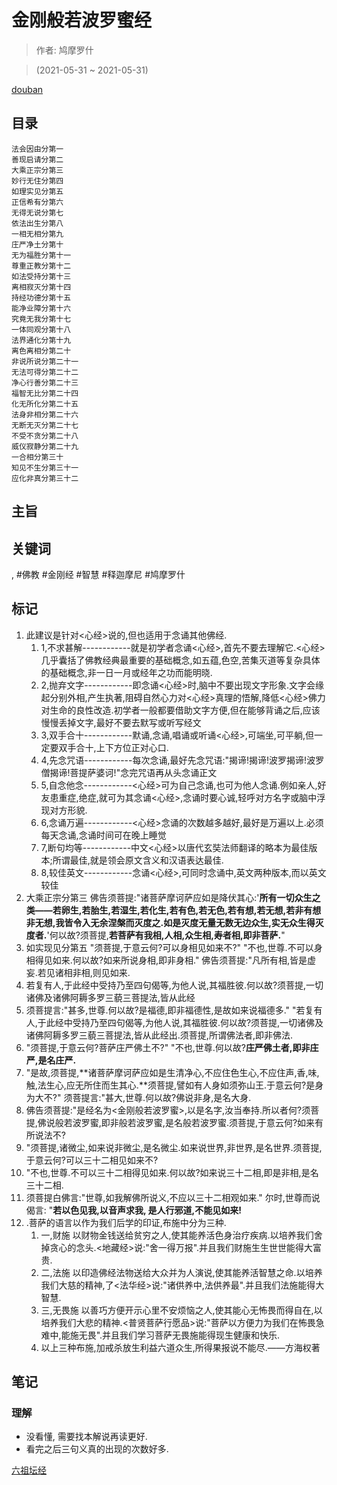 # 金刚般若波罗蜜经

> 作者: 鸠摩罗什

> (2021-05-31 \~ 2021-05-31)

 [douban](https://book.douban.com/subject/2076623/)

## 目录
```
法会因由分第一
善现启请分第二
大乘正宗分第三
妙行无住分第四
如理实见分第五
正信希有分第六
无得无说分第七
依法出生分第八
一相无相分第九
庄严净土分第十
无为福胜分第十一
尊重正教分第十二
如法受持分第十三
离相寂灭分第十四
持经功德分第十五
能净业障分第十六
究竟无我分第十七
一体同观分第十八
法界通化分第十九
离色离相分第二十
非说所说分第二十一
无法可得分第二十二
净心行善分第二十三
福智无比分第二十四
化无所化分第二十五
法身非相分第二十六
无断无灭分第二十七
不受不贪分第二十八
威仪寂静分第二十九
一合相分第三十
知见不生分第三十一
应化非真分第三十二
```

## 主旨

## 关键词
, #佛教 #金刚经 #智慧 #释迦摩尼 #鸠摩罗什

## 标记
1. 此建议是针对<心经>说的,但也适用于念诵其他佛经.
    1. 1,不求甚解------------就是初学者念诵<心经>,首先不要去理解它.<心经>几乎囊括了佛教经典最重要的基础概念,如五蕴,色空,苦集灭道等复杂具体的基础概念,非一日一月或经年之功而能明晓.
    2. 2,抛弃文字------------即念诵<心经>时,脑中不要出现文字形象.文字会缘起分别外相,产生执著,阻碍自然心力对<心经>真理的悟解,降低<心经>佛力对生命的良性改造.初学者一般都要借助文字方便,但在能够背诵之后,应该慢慢丢掉文字,最好不要去默写或听写经文
    3. 3,双手合十------------默诵,念诵,唱诵或听诵<心经>,可端坐,可平躺,但一定要双手合十,上下方位正对心口.
    4. 4,先念咒语------------每次念诵,最好先念咒语:"揭谛!揭谛!波罗揭谛!波罗僧揭谛!菩提萨婆诃!"念完咒语再从头念诵正文
    5. 5,自念他念------------<心经>可为自己念诵,也可为他人念诵.例如亲人,好友患重症,绝症,就可为其念诵<心经>,念诵时要心诚,轻呼对方名字或脑中浮现对方形貌.
    6. 6,念诵万遍------------<心经>念诵的次数越多越好,最好是万遍以上.必须每天念诵,念诵时间可在晚上睡觉
    7. 7,断句均等------------中文<心经>以唐代玄奘法师翻译的略本为最佳版本;所谓最佳,就是领会原文含义和汉语表达最佳.
    8. 8,较佳英文------------念诵<心经>,可同时念诵中,英文两种版本,而以英文较佳
9. 大乘正宗分第三 佛告须菩提:"诸菩萨摩诃萨应如是降伏其心:'**所有一切众生之类——若卵生,若胎生,若湿生,若化生,若有色,若无色,若有想,若无想,若非有想非无想,我皆令入无余涅槃而灭度之.如是灭度无量无数无边众生,实无众生得灭度者.**'何以故?须菩提,**若菩萨有我相,人相,众生相,寿者相,即非菩萨.**"
10. 如实现见分第五 "须菩提,于意云何?可以身相见如来不?" "不也,世尊.不可以身相得见如来.何以故?如来所说身相,即非身相." 佛告须菩提:"凡所有相,皆是虚妄.若见诸相非相,则见如来.
11. 若复有人,于此经中受持乃至四句偈等,为他人说,其福胜彼.何以故?须菩提,一切诸佛及诸佛阿耨多罗三藐三菩提法,皆从此经
12. 须菩提言:"甚多,世尊.何以故?是福德,即非福德性,是故如来说福德多." "若复有人,于此经中受持乃至四句偈等,为他人说,其福胜彼.何以故?须菩提,一切诸佛及诸佛阿耨多罗三藐三菩提法,皆从此经出.须菩提,所谓佛法者,即非佛法.
14. "须菩提,于意云何?菩萨庄严佛土不?" "不也,世尊.何以故?**庄严佛土者,即非庄严,是名庄严.**
17. "是故,须菩提,**诸菩萨摩诃萨应如是生清净心,不应住色生心,不应住声,香,味,触,法生心,应无所住而生其心.**须菩提,譬如有人身如须弥山王.于意云何?是身为大不?" 须菩提言:"甚大,世尊.何以故?佛说非身,是名大身.
18. 佛告须菩提:"是经名为<金刚般若波罗蜜>,以是名字,汝当奉持.所以者何?须菩提,佛说般若波罗蜜,即非般若波罗蜜,是名般若波罗蜜.须菩提,于意云何?如来有所说法不?
19. "须菩提,诸微尘,如来说非微尘,是名微尘.如来说世界,非世界,是名世界.须菩提,于意云何?可以三十二相见如来不?
20. "不也,世尊.不可以三十二相得见如来.何以故?如来说三十二相,即是非相,是名三十二相.
21. 须菩提白佛言:"世尊,如我解佛所说义,不应以三十二相观如来." 尔时,世尊而说偈言: "**若以色见我,以音声求我, 是人行邪道,不能见如来!**
22. .菩萨的语言以作为我们后学的印证,布施中分为三种.
    1. 一,财施 以财物金钱送给贫穷之人,使其能养活色身治疗疾病.以培养我们舍掉贪心的念头.<地藏经>说:"舍一得万报".并且我们财施生生世世能得大富贵.
    2. 二,法施 以印造佛经法物送给大众并为人演说,使其能养活智慧之命.以培养我们大慈的精神,了<法华经>说:"诸供养中,法供养最".并且我们法施能得大智慧.
    3. 三,无畏施 以善巧方便开示心里不安烦恼之人,使其能心无怖畏而得自在,以培养我们大悲的精神.<普贤菩萨行愿品>说:"菩萨以方便力为我们在怖畏急难中,能施无畏".并且我们学习菩萨无畏施能得现生健康和快乐.
    4. 以上三种布施,加戒杀放生利益六道众生,所得果报说不能尽.——方海权著

## 笔记

### 理解
* 没看懂, 需要找本解说再读更好.
* 看完之后三句义真的出现的次数好多.

[六祖坛经](./六祖坛经.md)